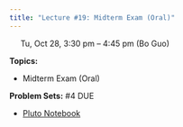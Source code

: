 ```yaml
---
title: "Lecture #19: Midterm Exam (Oral)"
---
```


&nbsp;&nbsp;&nbsp;&nbsp;&nbsp;Tu, Oct 28, 3:30 pm – 4:45 pm (Bo Guo)

**Topics:**
- Midterm Exam (Oral)

**Problem Sets:** #4 DUE

- [Pluto Notebook](../pluto_notebooks/Lec19_midterm_exam.jl)
